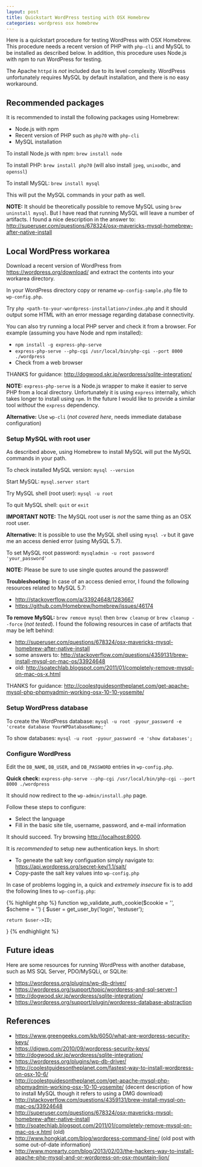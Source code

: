 ```yaml
---
layout: post
title: Quickstart WordPress testing with OSX Homebrew
categories: wordpress osx homebrew
---
```


Here is a quickstart procedure for testing WordPress with OSX Homebrew. This procedure needs a recent version of PHP with `php-cli` and MySQL to be installed as described below. In addition, this procedure uses Node.js with npm to run WordPress for testing.

The Apache `httpd` is *not* included due to its level complexity. WordPress unfortunately requires MySQL by default installation, and there is no easy workaround.

## Recommended packages

It is recommended to install the following packages using Homebrew:

- Node.js with npm
- Recent version of PHP such as `php70` with `php-cli`
- MySQL installation

To install Node.js with npm: `brew install node`

To install PHP: `brew install php70` (will also install `jpeg`, `unixodbc`, and `openssl`)

To install MySQL: `brew install mysql`

This will put the MySQL commands in your path as well.

**NOTE:** It should be theoretically possible to remove MySQL using `brew uninstall mysql`. But I have read that running MySQL will leave a number of artifacts. I found a nice description in the answer to: <http://superuser.com/questions/678324/osx-mavericks-mysql-homebrew-after-native-install>

## Local WordPress workarea

Download a recent version of WordPress from <https://wordpress.org/download/> and extract the contents into your workarea directory.

In your WordPress directory copy or rename `wp-config-sample.php` file to `wp-config.php`.

Try `php <path-to-your-wordpress-installation>/index.php` and it should output some HTML with an error message regarding database connectivity.

You can also try running a local PHP server and check it from a browser. For example (assuming you have Node and npm installed):

- `npm install -g express-php-serve`
- `express-php-serve --php-cgi /usr/local/bin/php-cgi --port 8000 ./wordpress`
- Check from a web browser

THANKS for guidance: <http://dogwood.skr.jp/wordpress/sqlite-integration/>

**NOTE:** `express-php-serve` is a Node.js wrapper to make it easier to serve PHP from a local directory. Unfortunately it is using `express` internally, which takes longer to install using `npm`. In the future I would like to provide a similar tool *without* the `express` dependency.

**Alternative:** Use `wp-cli` (*not covered here*, needs immediate database configuration)

### Setup MySQL with root user

As described above, using Homebrew to install MySQL will put the MySQL commands in your path.

To check installed MySQL version: `mysql --version`

Start MySQL: `mysql.server start`

Try MySQL shell (root user): `mysql -u root`

To quit MySQL shell: `quit` or `exit`

**IMPORTANT NOTE:** The MySQL root user is *not* the same thing as an OSX root user.

**Alternative:** It is possible to use the MySQL shell using `mysql -v` but it gave me an access denied error (using MySQL 5.7).

To set MySQL root password: `mysqladmin -u root password 'your_password'`

**NOTE:** Please be sure to use single quotes around the password!

**Troubleshooting:** In case of an access denied error, I found the following resources related to MySQL 5.7:

- <http://stackoverflow.com/a/33924648/1283667>
- <https://github.com/Homebrew/homebrew/issues/46174>

**To remove MySQL:** `brew remove mysql` then `brew cleanup` or `brew cleanup --force` (*not tested*). I found the following resources in case of artifacts that may be left behind:

- <http://superuser.com/questions/678324/osx-mavericks-mysql-homebrew-after-native-install>
- some answers to: <http://stackoverflow.com/questions/4359131/brew-install-mysql-on-mac-os/33924648>
- old: <http://soatechlab.blogspot.com/2011/01/completely-remove-mysql-on-mac-os-x.html>

THANKS for guidance: <http://coolestguidesontheplanet.com/get-apache-mysql-php-phpmyadmin-working-osx-10-10-yosemite/>

### Setup WordPress database

To create the WordPress database: `mysql -u root -pyour_password -e 'create database YourWPDatabaseName;'`

To show databases: `mysql -u root -pyour_password -e 'show databases';`

### Configure WordPress

Edit the `DB_NAME`, `DB_USER`, and `DB_PASSWORD` entries in `wp-config.php`.

**Quick check:** `express-php-serve --php-cgi /usr/local/bin/php-cgi --port 8000 ./wordpress`

It should now redirect to the `wp-admin/install.php` page.

Follow these steps to configure:

- Select the language
- Fill in the basic site tile, username, password, and e-mail information

It should succeed. Try browsing <http://localhost:8000>.

It is *recommended* to setup new authentication keys. In short:

- To geneate the salt key configuation simply navigate to: <https://api.wordpress.org/secret-key/1.1/salt/>
- Copy-paste the salt key values into `wp-config.php`

In case of problems logging in, a quick and *extremely insecure* fix is to add the following lines to `wp-config.php`:

{% highlight php %}
function wp_validate_auth_cookie($cookie = '', $scheme = '') {
	$user = get_user_by('login', 'testuser');

	return $user->ID;
}
{% endhighlight %}

## Future ideas

Here are some resources for running WordPress with another database, such as MS SQL Server, PDO/MySQLi, or SQLite:

- <https://wordpress.org/plugins/wp-db-driver/>
- <https://wordpress.org/support/topic/wordpress-and-sql-server-1>
- <http://dogwood.skr.jp/wordpress/sqlite-integration/>
- <https://wordpress.org/support/plugin/wordpress-database-abstraction>

## References

- <https://www.greengeeks.com/kb/6050/what-are-wordpress-security-keys/>
- <https://digwp.com/2010/09/wordpress-security-keys/>
- <http://dogwood.skr.jp/wordpress/sqlite-integration/>
- <https://wordpress.org/plugins/wp-db-driver/>
- <http://coolestguidesontheplanet.com/fastest-way-to-install-wordpress-on-osx-10-6/>
- <http://coolestguidesontheplanet.com/get-apache-mysql-php-phpmyadmin-working-osx-10-10-yosemite/> (decent description of how to install MySQL though it refers to using a DMG download)
- <http://stackoverflow.com/questions/4359131/brew-install-mysql-on-mac-os/33924648>
- <http://superuser.com/questions/678324/osx-mavericks-mysql-homebrew-after-native-install>
- <http://soatechlab.blogspot.com/2011/01/completely-remove-mysql-on-mac-os-x.html> (old)
- <http://www.hongkiat.com/blog/wordpress-command-line/> (old post with some out-of-date information)
- <http://www.morearty.com/blog/2013/02/03/the-hackers-way-to-install-apache-php-mysql-and-or-wordpress-on-osx-mountain-lion/>

